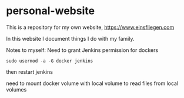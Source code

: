 # personal-website
This is a repository for my own website, https://www.einsfliegen.com 

In this website I document things I do with my family.


Notes to myself: Need to grant Jenkins permission for dockers
~~~ 
sudo usermod -a -G docker jenkins 
~~~
then restart jenkins

need to mount docker volume with local volume to read files from local volumes